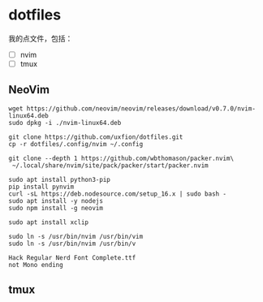 # dotfiles

我的点文件，包括：
- [ ] nvim
- [ ] tmux

## NeoVim

```
wget https://github.com/neovim/neovim/releases/download/v0.7.0/nvim-linux64.deb
sudo dpkg -i ./nvim-linux64.deb
```

```
git clone https://github.com/uxfion/dotfiles.git
cp -r dotfiles/.config/nvim ~/.config
```

```
git clone --depth 1 https://github.com/wbthomason/packer.nvim\
 ~/.local/share/nvim/site/pack/packer/start/packer.nvim
```

```
sudo apt install python3-pip
pip install pynvim
curl -sL https://deb.nodesource.com/setup_16.x | sudo bash -
sudo apt install -y nodejs
sudo npm install -g neovim
```

```
sudo apt install xclip
```

```
sudo ln -s /usr/bin/nvim /usr/bin/vim
sudo ln -s /usr/bin/nvim /usr/bin/v
```

```
Hack Regular Nerd Font Complete.ttf
not Mono ending
```

## tmux


